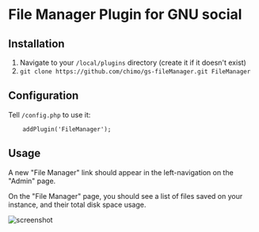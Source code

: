 # File Manager Plugin for GNU social

## Installation

1. Navigate to your `/local/plugins` directory (create it if it doesn't exist)
1. `git clone https://github.com/chimo/gs-fileManager.git FileManager`

## Configuration

Tell `/config.php` to use it:

```
    addPlugin('FileManager');
```

## Usage

A new "File Manager" link should appear in the left-navigation on the "Admin" page.

On the "File Manager" page, you should see a list of files saved on your instance, and their total disk space usage.

![screenshot](https://static.chromic.org/repos/gs-fileManager/screenshot.png)

